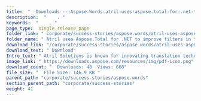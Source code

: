 ```yaml
---
title:  "  Downloads ---Aspose.Words-atril-uses-aspose.total-for-.net-to-improve-filters-in-their-translation-tool-dA©jA-vu .  " 
description:  "    . " 
keywords:  "    . " 
page_type:  single_release_page
folder_link: " corporate/success-stories/aspose.words/atril-uses-aspose.total-for-.net-to-improve-filters-in-their-translation-tool-dA©jA -vu/s"
folder_name: " Atril uses Aspose.Total for .NET to improve filters in their translation tool dA©jA Vu"
download_link: "/corporate/success-stories/aspose.words/atril-uses-aspose.total-for-.net-to-improve-filters-in-their-translation-tool-dA©jA -vu/a921a2137cbc49278fa3d60437bebf7e"
download_text: " Download"
Intro_text: " Atril Solutions is known for innovating translation technology from the user's p..."
image_link: " https://downloads.aspose.com/resources/img/pdf-icon.png"
download_count: "  Downloads: 48  Views: 668"
file_size: "  File Size: 146.9 KB "
parent_path: "corporate/success-stories/aspose.words"
section_parent_path: "corporate/success-stories"
weight: 41 
---
```




